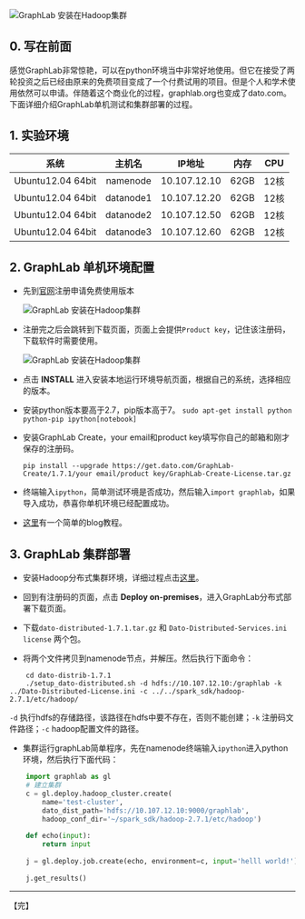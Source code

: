 
![GraphLab 安装在Hadoop集群](http://img.blog.csdn.net/20151128082613596)

## 0. 写在前面
 
感觉GraphLab非常惊艳，可以在python环境当中非常好地使用。但它在接受了两轮投资之后已经由原来的免费项目变成了一个付费试用的项目。但是个人和学术使用依然可以申请。伴随着这个商业化的过程，graphlab.org也变成了dato.com。下面详细介绍GraphLab单机测试和集群部署的过程。

## 1. 实验环境
|系统|主机名|IP地址|内存|CPU|
|:---:|:---:|:---:|:---:|:---:|
|Ubuntu12.04 64bit|namenode|10.107.12.10|62GB|12核|
|Ubuntu12.04 64bit|datanode1|10.107.12.20|62GB|12核|
|Ubuntu12.04 64bit|datanode2|10.107.12.50|62GB|12核|
|Ubuntu12.04 64bit|datanode3|10.107.12.60|62GB|12核|

## 2. GraphLab 单机环境配置
+ 先到[官网][1]注册申请免费使用版本

	![GraphLab 安装在Hadoop集群](http://img.blog.csdn.net/20151128083540380)

+ 注册完之后会跳转到下载页面，页面上会提供`Product key`，记住该注册码，下载软件时需要使用。

	![GraphLab 安装在Hadoop集群](http://img.blog.csdn.net/20151128084055414)


+ 点击 **INSTALL** 进入安装本地运行环境导航页面，根据自己的系统，选择相应的版本。

+ 安装python版本要高于2.7，pip版本高于7。
	`sudo apt-get install python python-pip ipython[notebook]`

+ 安装GraphLab Create，your email和product key填写你自己的邮箱和刚才保存的注册码。

	`pip install --upgrade https://get.dato.com/GraphLab-Create/1.7.1/your email/product key/GraphLab-Create-License.tar.gz`
	
+ 	终端输入`ipython`，简单测试环境是否成功，然后输入`import graphlab`，如果导入成功，恭喜你单机环境已经配置成功。

+ [这里][2]有一个简单的blog教程。

## 3. GraphLab 集群部署
+ 安装Hadoop分布式集群环境，详细过程点击[这里][3]。

+ 回到有注册码的页面，点击 **Deploy on-premises**，进入GraphLab分布式部署下载页面。

+ 下载`dato-distributed-1.7.1.tar.gz` 和 `Dato-Distributed-Services.ini license` 两个包。

+ 将两个文件拷贝到namenode节点，并解压。然后执行下面命令：

``` shell
	cd dato-distrib-1.7.1
	./setup_dato-distributed.sh -d hdfs://10.107.12.10:/graphlab -k ../Dato-Distributed-License.ini -c ../../spark_sdk/hadoop-2.7.1/etc/hadoop/
```
`-d` 执行hdfs的存储路径，该路径在hdfs中要不存在，否则不能创建；`-k` 注册码文件路径；`-c` hadoop配置文件的路径。

+ 集群运行graphLab简单程序，先在namenode终端输入`ipython`进入python环境，然后执行下面代码：
``` python
	import graphlab as gl
	# 建立集群
	c = gl.deploy.hadoop_cluster.create(
	    name='test-cluster',
	    dato_dist_path='hdfs://10.107.12.10:9000/graphlab',
	    hadoop_conf_dir='~/spark_sdk/hadoop-2.7.1/etc/hadoop')
	
	def echo(input):
	    return input
	
	j = gl.deploy.job.create(echo, environment=c, input='helll world!')
	
	j.get_results()
```


----------
【完】

[1]: https://dato.com/download/
[2]: https://dato.com/learn/gallery/notebooks/getting_started_with_graphlab_create.html
[3]: http://blog.csdn.net/zcf1002797280/article/details/49500027